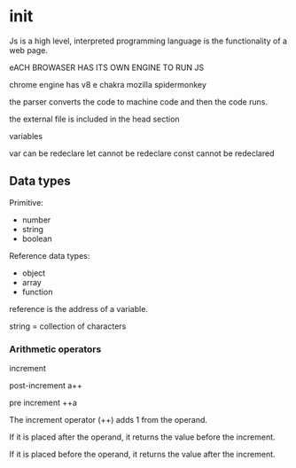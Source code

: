 # init 

Js is a high level, interpreted programming language
is the functionality of a web page.

eACH BROWASER HAS ITS OWN ENGINE TO RUN JS

chrome engine has v8
e chakra
mozilla spidermonkey

the parser converts the code to machine code and then the code runs.

the external file is included in the head section

variables

var can be redeclare
let cannot be redeclare
const cannot be redeclared


## Data types

Primitive:
- number
- string
- boolean

Reference data types:
- object
- array
- function


reference is the address of a variable.

string = collection of characters



### Arithmetic operators

increment

post-increment
a++

pre increment
++a

The increment operator (++) adds 1 from the operand.

If it is placed after the operand, it returns the value before the increment.

If it is placed before the operand, it returns the value after the increment.
